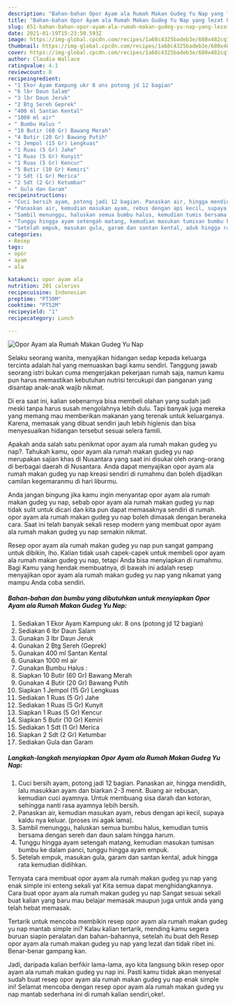 ```yaml
---
description: "Bahan-bahan Opor Ayam ala Rumah Makan Gudeg Yu Nap yang lezat Untuk Jualan"
title: "Bahan-bahan Opor Ayam ala Rumah Makan Gudeg Yu Nap yang lezat Untuk Jualan"
slug: 651-bahan-bahan-opor-ayam-ala-rumah-makan-gudeg-yu-nap-yang-lezat-untuk-jualan
date: 2021-01-19T15:23:50.593Z
image: https://img-global.cpcdn.com/recipes/1a68c4325badeb3e/680x482cq70/opor-ayam-ala-rumah-makan-gudeg-yu-nap-foto-resep-utama.jpg
thumbnail: https://img-global.cpcdn.com/recipes/1a68c4325badeb3e/680x482cq70/opor-ayam-ala-rumah-makan-gudeg-yu-nap-foto-resep-utama.jpg
cover: https://img-global.cpcdn.com/recipes/1a68c4325badeb3e/680x482cq70/opor-ayam-ala-rumah-makan-gudeg-yu-nap-foto-resep-utama.jpg
author: Claudia Wallace
ratingvalue: 4.1
reviewcount: 8
recipeingredient:
- "1 Ekor Ayam Kampung ukr 8 ons potong jd 12 bagian"
- "6 lbr Daun Salam"
- "3 lbr Daun Jeruk"
- "2 Btg Sereh Geprek"
- "400 ml Santan Kental"
- "1000 ml air"
- " Bumbu Halus "
- "10 Butir (60 Gr) Bawang Merah"
- "4 Butir (20 Gr) Bawang Putih"
- "1 Jempol (15 Gr) Lengkuas"
- "1 Ruas (5 Gr) Jahe"
- "1 Ruas (5 Gr) Kunyit"
- "1 Ruas (5 Gr) Kencur"
- "5 Butir (10 Gr) Kemiri"
- "1 Sdt (1 Gr) Merica"
- "2 Sdt (2 Gr) Ketumbar"
- " Gula dan Garam"
recipeinstructions:
- "Cuci bersih ayam, potong jadi 12 bagian. Panaskan air, hingga mendidih, lalu masukkan ayam dan biarkan 2-3 menit. Buang air rebusan, kemudian cuci ayamnya. Untuk membuang sisa darah dan kotoran, sehingga nanti rasa ayamnya lebih bersih."
- "Panaskan air, kemudian masukan ayam, rebus dengan api kecil, supaya kaldu nya keluar. (proses ini agak lama)."
- "Sambil menunggu, haluskan semua bumbu halus, kemudian tumis bersama dengan sereh dan daun salam hingga harum."
- "Tunggu hingga ayam setengah matang, kemudian masukan tumisan bumbu ke dalam panci, tunggu hingga ayam empuk."
- "Setelah empuk, masukan gula, garam dan santan kental, aduk hingga rata kemudian didihkan."
categories:
- Resep
tags:
- opor
- ayam
- ala

katakunci: opor ayam ala 
nutrition: 201 calories
recipecuisine: Indonesian
preptime: "PT30M"
cooktime: "PT52M"
recipeyield: "1"
recipecategory: Lunch

---
```



![Opor Ayam ala Rumah Makan Gudeg Yu Nap](https://img-global.cpcdn.com/recipes/1a68c4325badeb3e/680x482cq70/opor-ayam-ala-rumah-makan-gudeg-yu-nap-foto-resep-utama.jpg)

Selaku seorang wanita, menyajikan hidangan sedap kepada keluarga tercinta adalah hal yang memuaskan bagi kamu sendiri. Tanggung jawab seorang istri bukan cuma mengerjakan pekerjaan rumah saja, namun kamu pun harus memastikan kebutuhan nutrisi tercukupi dan panganan yang disantap anak-anak wajib nikmat.

Di era  saat ini, kalian sebenarnya bisa membeli olahan yang sudah jadi meski tanpa harus susah mengolahnya lebih dulu. Tapi banyak juga mereka yang memang mau memberikan makanan yang terenak untuk keluarganya. Karena, memasak yang dibuat sendiri jauh lebih higienis dan bisa menyesuaikan hidangan tersebut sesuai selera famili. 



Apakah anda salah satu penikmat opor ayam ala rumah makan gudeg yu nap?. Tahukah kamu, opor ayam ala rumah makan gudeg yu nap merupakan sajian khas di Nusantara yang saat ini disukai oleh orang-orang di berbagai daerah di Nusantara. Anda dapat menyajikan opor ayam ala rumah makan gudeg yu nap kreasi sendiri di rumahmu dan boleh dijadikan camilan kegemaranmu di hari liburmu.

Anda jangan bingung jika kamu ingin menyantap opor ayam ala rumah makan gudeg yu nap, sebab opor ayam ala rumah makan gudeg yu nap tidak sulit untuk dicari dan kita pun dapat memasaknya sendiri di rumah. opor ayam ala rumah makan gudeg yu nap boleh dimasak dengan beraneka cara. Saat ini telah banyak sekali resep modern yang membuat opor ayam ala rumah makan gudeg yu nap semakin nikmat.

Resep opor ayam ala rumah makan gudeg yu nap pun sangat gampang untuk dibikin, lho. Kalian tidak usah capek-capek untuk membeli opor ayam ala rumah makan gudeg yu nap, tetapi Anda bisa menyiapkan di rumahmu. Bagi Kamu yang hendak membuatnya, di bawah ini adalah resep menyajikan opor ayam ala rumah makan gudeg yu nap yang nikamat yang mampu Anda coba sendiri.

<!--inarticleads1-->

##### Bahan-bahan dan bumbu yang dibutuhkan untuk menyiapkan Opor Ayam ala Rumah Makan Gudeg Yu Nap:

1. Sediakan 1 Ekor Ayam Kampung ukr. 8 ons (potong jd 12 bagian)
1. Sediakan 6 lbr Daun Salam
1. Gunakan 3 lbr Daun Jeruk
1. Gunakan 2 Btg Sereh (Geprek)
1. Gunakan 400 ml Santan Kental
1. Gunakan 1000 ml air
1. Gunakan  Bumbu Halus :
1. Siapkan 10 Butir (60 Gr) Bawang Merah
1. Gunakan 4 Butir (20 Gr) Bawang Putih
1. Siapkan 1 Jempol (15 Gr) Lengkuas
1. Sediakan 1 Ruas (5 Gr) Jahe
1. Sediakan 1 Ruas (5 Gr) Kunyit
1. Siapkan 1 Ruas (5 Gr) Kencur
1. Siapkan 5 Butir (10 Gr) Kemiri
1. Sediakan 1 Sdt (1 Gr) Merica
1. Siapkan 2 Sdt (2 Gr) Ketumbar
1. Sediakan  Gula dan Garam




<!--inarticleads2-->

##### Langkah-langkah menyiapkan Opor Ayam ala Rumah Makan Gudeg Yu Nap:

1. Cuci bersih ayam, potong jadi 12 bagian. Panaskan air, hingga mendidih, lalu masukkan ayam dan biarkan 2-3 menit. Buang air rebusan, kemudian cuci ayamnya. Untuk membuang sisa darah dan kotoran, sehingga nanti rasa ayamnya lebih bersih.
1. Panaskan air, kemudian masukan ayam, rebus dengan api kecil, supaya kaldu nya keluar. (proses ini agak lama).
1. Sambil menunggu, haluskan semua bumbu halus, kemudian tumis bersama dengan sereh dan daun salam hingga harum.
1. Tunggu hingga ayam setengah matang, kemudian masukan tumisan bumbu ke dalam panci, tunggu hingga ayam empuk.
1. Setelah empuk, masukan gula, garam dan santan kental, aduk hingga rata kemudian didihkan.




Ternyata cara membuat opor ayam ala rumah makan gudeg yu nap yang enak simple ini enteng sekali ya! Kita semua dapat menghidangkannya. Cara buat opor ayam ala rumah makan gudeg yu nap Sangat sesuai sekali buat kalian yang baru mau belajar memasak maupun juga untuk anda yang telah hebat memasak.

Tertarik untuk mencoba membikin resep opor ayam ala rumah makan gudeg yu nap mantab simple ini? Kalau kalian tertarik, mending kamu segera buruan siapin peralatan dan bahan-bahannya, setelah itu buat deh Resep opor ayam ala rumah makan gudeg yu nap yang lezat dan tidak ribet ini. Benar-benar gampang kan. 

Jadi, daripada kalian berfikir lama-lama, ayo kita langsung bikin resep opor ayam ala rumah makan gudeg yu nap ini. Pasti kamu tiidak akan menyesal sudah buat resep opor ayam ala rumah makan gudeg yu nap enak simple ini! Selamat mencoba dengan resep opor ayam ala rumah makan gudeg yu nap mantab sederhana ini di rumah kalian sendiri,oke!.

